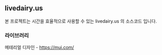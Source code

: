 ## livedairy.us
본 프로젝트는 시간을 효율적으로 사용할 수 있는 livedairy.us 의 소스코드 입니다.

### 라이브러리
메테리얼 디자인 - https://mui.com/